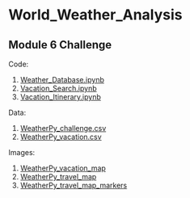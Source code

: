 # World_Weather_Analysis
## Module 6 Challenge
Code:
1. [Weather_Database.ipynb](Weather_Database.ipynb)
2. [Vacation_Search.ipynb](Vacation_Search.ipynb)
3. [Vacation_Itinerary.ipynb](Vacation_Itinerary.ipynb)

Data:
1. [WeatherPy_challenge.csv](weather_data/data/WeatherPy_Challenge.csv)
2. [WeatherPy_vacation.csv](weather_data/data/WeatherPy_vacation.csv)

Images:
1. [WeatherPy_vacation_map](weather_data/image/WeatherPy_vacation_map.png)
2. [WeatherPy_travel_map](weather_data/image/WeatherPy_travel_map.png)
3. [WeatherPy_travel_map_markers](weather_data/image/WeatherPy_travel_map_markers.png)
